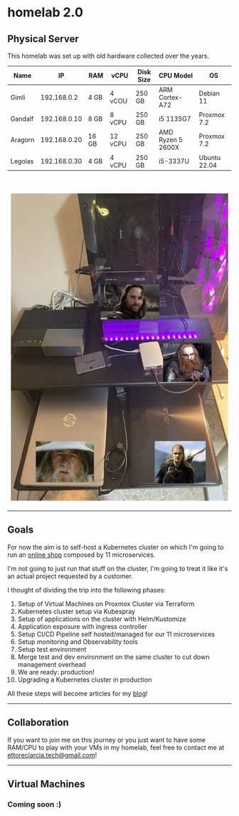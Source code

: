 # homelab 2.0

## Physical Server

This homelab was set up with old hardware collected over the years.


|  Name	|  IP	|  RAM	|  vCPU	| Disk Size | CPU Model	|  OS 	|
|---	|---	|---	|---	|---	|---	|---	|
| Gimli     |  192.168.0.2 |  4 GB  |  4 vCOU  |  250 GB   |  ARM Cortex-A72       |  Debian 11    | 
| Gandalf	|  192.168.0.10	|  8 GB	 |  8 vCPU	|  250 GB   |  i5 1135G7	        |  Proxmox 7.2  |
| Aragorn 	|  192.168.0.20	|  16 GB | 12 vCPU 	|  250 GB	|  AMD Ryzen 5 2600X	|  Proxmox 7.2	|
| Legolas	|  192.168.0.30	|  4 GB	 |  4 vCPU  |  250 GB	|  i5-3337U 	        |  Ubuntu 22.04	|


<br>

<p align="center">
    <img src="img/homelab-lotr.png"  width="500" height="700">
</p>

___

## Goals

For now the aim is to self-host a Kubernetes cluster on which I'm going to run an [online shop](https://github.com/GoogleCloudPlatform/microservices-demo) composed by 11 microservices.


I'm not going to just run that stuff on the cluster, I'm going to treat it like it's an actual project requested by a customer.

I thought of dividing the trip into the following phases:

1. Setup of Virtual Machines on Proxmox Cluster via Terraform
2. Kubernetes cluster setup via Kubespray
3. Setup of applications on the cluster with Helm/Kustomize
4. Application exposure with ingress controller
5. Setup CI/CD Pipeline self hosted/managed for our 11 microservices
5. Setup monitoring and Observability tools
7. Setup test environment
8. Merge test and dev environment on the same cluster to cut down management overhead
9. We are ready: production!
10. Upgrading a Kubernetes cluster in production

All these steps will become articles for my [blog](https://ettoreciarcia.com)!
___ 

## Collaboration

If you want to join me on this journey or you just want to have some RAM/CPU to play with your VMs in my homelab, feel free to contact me at ettoreciarcia.tech@gmail.com!

___

## Virtual Machines

### Coming soon :)
